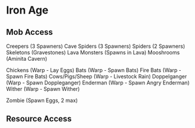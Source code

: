 # Iron Age

## Mob Access
Creepers (3 Spawners)
Cave Spiders (3 Spawners)
Spiders (2 Spawners)
Skeletons (Gravestones)
Lava Monsters (Spawns in Lava)
Mooshrooms (Aminita Cavern)

Chickens (Warp - Lay Eggs)
Bats (Warp - Spawn Bats)
Fire Bats (Warp - Spawn Fire Bats)
Cows/Pigs/Sheep (Warp - Livestock Rain)
Doppelganger (Warp - Spawn Doppleganger)
Enderman (Warp - Spawn Angry Enderman)
Wither (Warp - Spawn Wither)

Zombie (Spawn Eggs, 2 max)

## Resource Access
